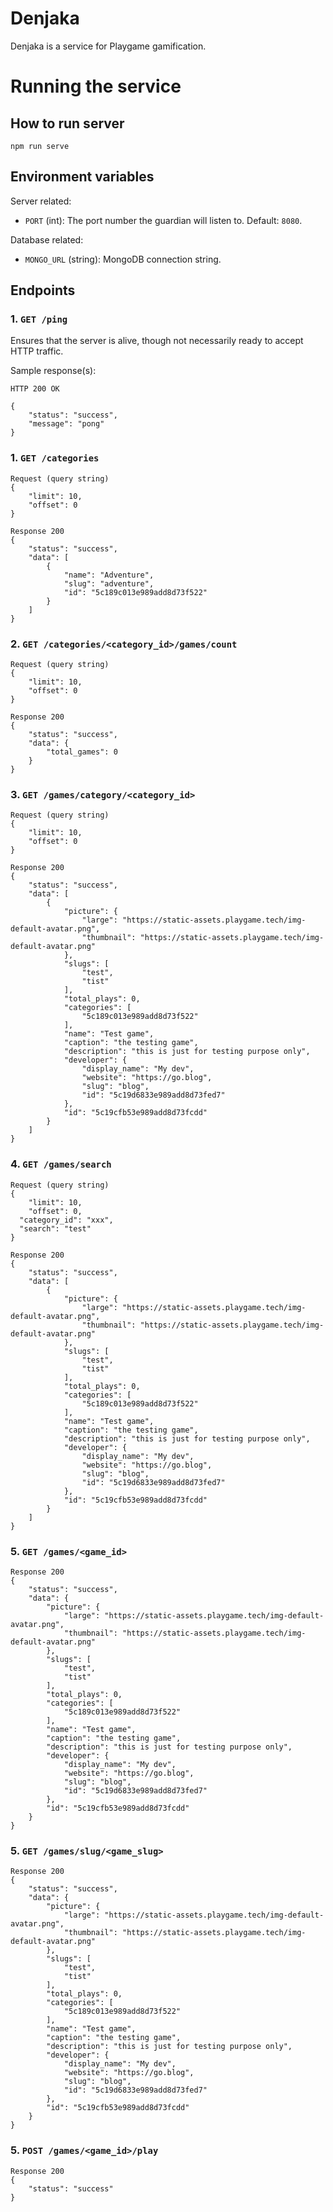 Denjaka
============

Denjaka is a service for Playgame gamification.

Running the service
=================

## How to run server

`npm run serve`


## Environment variables

Server related:

* `PORT` (int): The port number the guardian will listen to. Default: `8080`.

Database related:

* `MONGO_URL` (string): MongoDB connection string.


## Endpoints

### 1. `GET /ping`

Ensures that the server is alive, though not necessarily ready to accept HTTP traffic.

Sample response(s):

```
HTTP 200 OK

{
    "status": "success",
    "message": "pong"
}
```

### 1. `GET /categories`

```
Request (query string)
{
	"limit": 10,
	"offset": 0
}
```

```
Response 200
{
    "status": "success",
    "data": [
        {
            "name": "Adventure",
            "slug": "adventure",
            "id": "5c189c013e989add8d73f522"
        }
    ]
}
```

### 2. `GET /categories/<category_id>/games/count`

```
Request (query string)
{
	"limit": 10,
	"offset": 0
}
```

```
Response 200
{
    "status": "success",
    "data": {
        "total_games": 0
    }
}
```


### 3. `GET /games/category/<category_id>`

```
Request (query string)
{
	"limit": 10,
	"offset": 0
}
```

```
Response 200
{
    "status": "success",
    "data": [
        {
            "picture": {
                "large": "https://static-assets.playgame.tech/img-default-avatar.png",
                "thumbnail": "https://static-assets.playgame.tech/img-default-avatar.png"
            },
            "slugs": [
                "test",
                "tist"
            ],
            "total_plays": 0,
            "categories": [
                "5c189c013e989add8d73f522"
            ],
            "name": "Test game",
            "caption": "the testing game",
            "description": "this is just for testing purpose only",
            "developer": {
                "display_name": "My dev",
                "website": "https://go.blog",
                "slug": "blog",
                "id": "5c19d6833e989add8d73fed7"
            },
            "id": "5c19cfb53e989add8d73fcdd"
        }
    ]
}
```

### 4. `GET /games/search`

```
Request (query string)
{
	"limit": 10,
	"offset": 0,
  "category_id": "xxx",
  "search": "test"
}
```

```
Response 200
{
    "status": "success",
    "data": [
        {
            "picture": {
                "large": "https://static-assets.playgame.tech/img-default-avatar.png",
                "thumbnail": "https://static-assets.playgame.tech/img-default-avatar.png"
            },
            "slugs": [
                "test",
                "tist"
            ],
            "total_plays": 0,
            "categories": [
                "5c189c013e989add8d73f522"
            ],
            "name": "Test game",
            "caption": "the testing game",
            "description": "this is just for testing purpose only",
            "developer": {
                "display_name": "My dev",
                "website": "https://go.blog",
                "slug": "blog",
                "id": "5c19d6833e989add8d73fed7"
            },
            "id": "5c19cfb53e989add8d73fcdd"
        }
    ]
}
```

### 5. `GET /games/<game_id>`

```
Response 200
{
    "status": "success",
    "data": {
        "picture": {
            "large": "https://static-assets.playgame.tech/img-default-avatar.png",
            "thumbnail": "https://static-assets.playgame.tech/img-default-avatar.png"
        },
        "slugs": [
            "test",
            "tist"
        ],
        "total_plays": 0,
        "categories": [
            "5c189c013e989add8d73f522"
        ],
        "name": "Test game",
        "caption": "the testing game",
        "description": "this is just for testing purpose only",
        "developer": {
            "display_name": "My dev",
            "website": "https://go.blog",
            "slug": "blog",
            "id": "5c19d6833e989add8d73fed7"
        },
        "id": "5c19cfb53e989add8d73fcdd"
    }      
}
```

### 5. `GET /games/slug/<game_slug>`

```
Response 200
{
    "status": "success",
    "data": {
        "picture": {
            "large": "https://static-assets.playgame.tech/img-default-avatar.png",
            "thumbnail": "https://static-assets.playgame.tech/img-default-avatar.png"
        },
        "slugs": [
            "test",
            "tist"
        ],
        "total_plays": 0,
        "categories": [
            "5c189c013e989add8d73f522"
        ],
        "name": "Test game",
        "caption": "the testing game",
        "description": "this is just for testing purpose only",
        "developer": {
            "display_name": "My dev",
            "website": "https://go.blog",
            "slug": "blog",
            "id": "5c19d6833e989add8d73fed7"
        },
        "id": "5c19cfb53e989add8d73fcdd"
    }      
}
```

### 5. `POST /games/<game_id>/play`

```
Response 200
{
    "status": "success"    
}
```